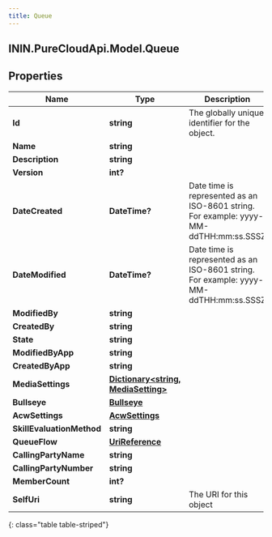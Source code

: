 ```yaml
---
title: Queue
---
```

## ININ.PureCloudApi.Model.Queue

## Properties

|Name | Type | Description | Notes|
|------------ | ------------- | ------------- | -------------|
| **Id** | **string** | The globally unique identifier for the object. | [optional] |
| **Name** | **string** |  | [optional] |
| **Description** | **string** |  | [optional] |
| **Version** | **int?** |  | [optional] |
| **DateCreated** | **DateTime?** | Date time is represented as an ISO-8601 string. For example: yyyy-MM-ddTHH:mm:ss.SSSZ | [optional] |
| **DateModified** | **DateTime?** | Date time is represented as an ISO-8601 string. For example: yyyy-MM-ddTHH:mm:ss.SSSZ | [optional] |
| **ModifiedBy** | **string** |  | [optional] |
| **CreatedBy** | **string** |  | [optional] |
| **State** | **string** |  | [optional] |
| **ModifiedByApp** | **string** |  | [optional] |
| **CreatedByApp** | **string** |  | [optional] |
| **MediaSettings** | [**Dictionary&lt;string, MediaSetting&gt;**](MediaSetting.html) |  | [optional] |
| **Bullseye** | [**Bullseye**](Bullseye.html) |  | [optional] |
| **AcwSettings** | [**AcwSettings**](AcwSettings.html) |  | [optional] |
| **SkillEvaluationMethod** | **string** |  | [optional] |
| **QueueFlow** | [**UriReference**](UriReference.html) |  | [optional] |
| **CallingPartyName** | **string** |  | [optional] |
| **CallingPartyNumber** | **string** |  | [optional] |
| **MemberCount** | **int?** |  | [optional] |
| **SelfUri** | **string** | The URI for this object | [optional] |
{: class="table table-striped"}


